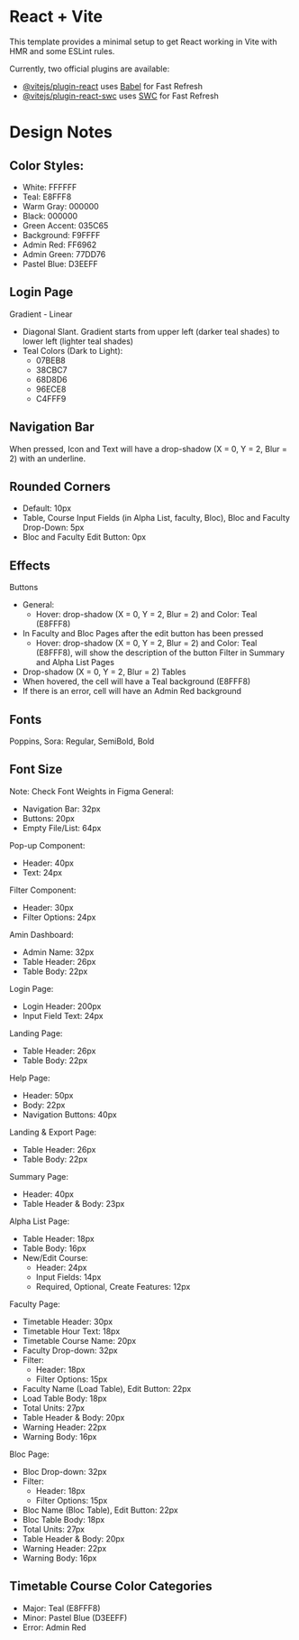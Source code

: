 # React + Vite

This template provides a minimal setup to get React working in Vite with HMR and some ESLint rules.

Currently, two official plugins are available:

- [@vitejs/plugin-react](https://github.com/vitejs/vite-plugin-react/blob/main/packages/plugin-react/README.md) uses [Babel](https://babeljs.io/) for Fast Refresh
- [@vitejs/plugin-react-swc](https://github.com/vitejs/vite-plugin-react-swc) uses [SWC](https://swc.rs/) for Fast Refresh

# Design Notes

## Color Styles:
- White: FFFFFF
- Teal: E8FFF8
- Warm Gray: 000000
- Black: 000000
- Green Accent: 035C65
- Background: F9FFFF
- Admin Red: FF6962
- Admin Green: 77DD76
- Pastel Blue: D3EEFF

## Login Page
Gradient - Linear
- Diagonal Slant. Gradient starts from upper left (darker teal shades) to lower left (lighter teal shades)
- Teal Colors (Dark to Light):
  - 07BEB8
  - 38CBC7
  - 68D8D6
  - 96ECE8
  - C4FFF9

## Navigation Bar

When pressed, Icon and Text will have a drop-shadow (X = 0, Y = 2, Blur = 2) with an underline.

## Rounded Corners
- Default: 10px 
- Table, Course Input Fields (in Alpha List, faculty, Bloc), Bloc and Faculty Drop-Down: 5px
- Bloc and Faculty Edit Button: 0px 

## Effects
Buttons
- General:
  - Hover: drop-shadow (X = 0, Y = 2, Blur = 2) and Color: Teal (E8FFF8)
- In Faculty and Bloc Pages after the edit button has been pressed 
  - Hover: drop-shadow (X = 0, Y = 2, Blur = 2) and Color: Teal (E8FFF8), will show the description of the button
Filter in Summary and Alpha List Pages
- Drop-shadow (X = 0, Y = 2, Blur = 2)
Tables
- When hovered, the cell will have a Teal background (E8FFF8)
- If there is an error, cell will have an Admin Red  background

## Fonts
Poppins, Sora: Regular, SemiBold, Bold

## Font Size
Note: Check Font Weights in Figma
General:
- Navigation Bar: 32px
- Buttons: 20px
- Empty File/List: 64px

Pop-up Component:
- Header: 40px
- Text: 24px

Filter Component:
- Header: 30px
- Filter Options: 24px

Amin Dashboard:
- Admin Name: 32px
- Table Header: 26px
- Table Body: 22px

Login Page:
- Login Header: 200px
- Input Field Text: 24px

Landing Page:
- Table Header: 26px
- Table Body: 22px

Help Page:
- Header: 50px
- Body: 22px
- Navigation Buttons: 40px

Landing & Export Page:
- Table Header: 26px
- Table Body: 22px

Summary Page:
- Header: 40px
- Table Header & Body: 23px

Alpha List Page:
- Table Header: 18px
- Table Body: 16px
- New/Edit Course:
  - Header: 24px
  - Input Fields: 14px
  - Required, Optional, Create Features: 12px

Faculty Page:
- Timetable Header: 30px
- Timetable Hour Text: 18px
- Timetable Course Name: 20px
- Faculty Drop-down: 32px
- Filter:
  - Header: 18px
  - Filter Options: 15px
- Faculty Name (Load Table), Edit Button: 22px
- Load Table Body: 18px
- Total Units: 27px
- Table Header & Body: 20px
- Warning Header: 22px
- Warning Body: 16px

Bloc Page:
- Bloc Drop-down: 32px
- Filter:
  - Header: 18px
  - Filter Options: 15px
- Bloc Name (Bloc Table), Edit Button: 22px
- Bloc Table Body: 18px
- Total Units: 27px
- Table Header & Body: 20px
- Warning Header: 22px
- Warning Body: 16px

## Timetable Course Color Categories
- Major: Teal (E8FFF8)
- Minor: Pastel Blue (D3EEFF)
- Error: Admin Red
